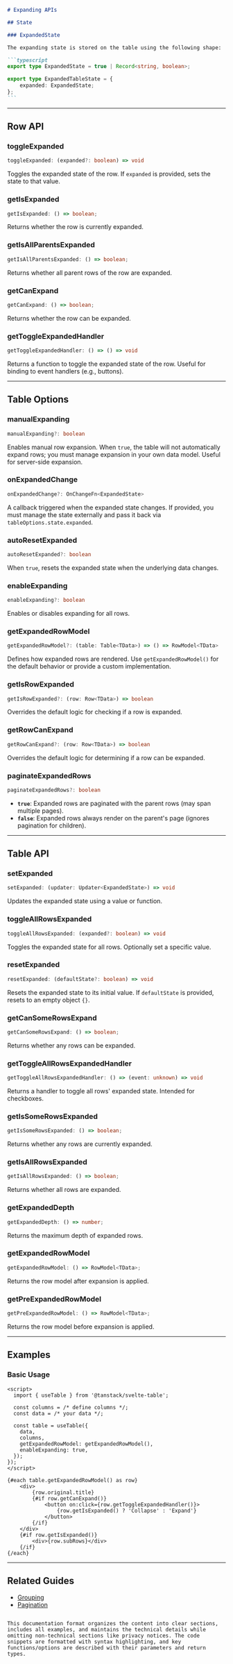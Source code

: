 ````markdown
# Expanding APIs

## State

### ExpandedState

The expanding state is stored on the table using the following shape:

```typescript
export type ExpandedState = true | Record<string, boolean>;

export type ExpandedTableState = {
	expanded: ExpandedState;
};
```
````

---

## Row API

### toggleExpanded

```typescript
toggleExpanded: (expanded?: boolean) => void
```

Toggles the expanded state of the row. If `expanded` is provided, sets the state to that value.

### getIsExpanded

```typescript
getIsExpanded: () => boolean;
```

Returns whether the row is currently expanded.

### getIsAllParentsExpanded

```typescript
getIsAllParentsExpanded: () => boolean;
```

Returns whether all parent rows of the row are expanded.

### getCanExpand

```typescript
getCanExpand: () => boolean;
```

Returns whether the row can be expanded.

### getToggleExpandedHandler

```typescript
getToggleExpandedHandler: () => () => void
```

Returns a function to toggle the expanded state of the row. Useful for binding to event handlers (e.g., buttons).

---

## Table Options

### manualExpanding

```typescript
manualExpanding?: boolean
```

Enables manual row expansion. When `true`, the table will not automatically expand rows; you must manage expansion in your own data model. Useful for server-side expansion.

### onExpandedChange

```typescript
onExpandedChange?: OnChangeFn<ExpandedState>
```

A callback triggered when the expanded state changes. If provided, you must manage the state externally and pass it back via `tableOptions.state.expanded`.

### autoResetExpanded

```typescript
autoResetExpanded?: boolean
```

When `true`, resets the expanded state when the underlying data changes.

### enableExpanding

```typescript
enableExpanding?: boolean
```

Enables or disables expanding for all rows.

### getExpandedRowModel

```typescript
getExpandedRowModel?: (table: Table<TData>) => () => RowModel<TData>
```

Defines how expanded rows are rendered. Use `getExpandedRowModel()` for the default behavior or provide a custom implementation.

### getIsRowExpanded

```typescript
getIsRowExpanded?: (row: Row<TData>) => boolean
```

Overrides the default logic for checking if a row is expanded.

### getRowCanExpand

```typescript
getRowCanExpand?: (row: Row<TData>) => boolean
```

Overrides the default logic for determining if a row can be expanded.

### paginateExpandedRows

```typescript
paginateExpandedRows?: boolean
```

- **`true`**: Expanded rows are paginated with the parent rows (may span multiple pages).
- **`false`**: Expanded rows always render on the parent's page (ignores pagination for children).

---

## Table API

### setExpanded

```typescript
setExpanded: (updater: Updater<ExpandedState>) => void
```

Updates the expanded state using a value or function.

### toggleAllRowsExpanded

```typescript
toggleAllRowsExpanded: (expanded?: boolean) => void
```

Toggles the expanded state for all rows. Optionally set a specific value.

### resetExpanded

```typescript
resetExpanded: (defaultState?: boolean) => void
```

Resets the expanded state to its initial value. If `defaultState` is provided, resets to an empty object `{}`.

### getCanSomeRowsExpand

```typescript
getCanSomeRowsExpand: () => boolean;
```

Returns whether any rows can be expanded.

### getToggleAllRowsExpandedHandler

```typescript
getToggleAllRowsExpandedHandler: () => (event: unknown) => void
```

Returns a handler to toggle all rows' expanded state. Intended for checkboxes.

### getIsSomeRowsExpanded

```typescript
getIsSomeRowsExpanded: () => boolean;
```

Returns whether any rows are currently expanded.

### getIsAllRowsExpanded

```typescript
getIsAllRowsExpanded: () => boolean;
```

Returns whether all rows are expanded.

### getExpandedDepth

```typescript
getExpandedDepth: () => number;
```

Returns the maximum depth of expanded rows.

### getExpandedRowModel

```typescript
getExpandedRowModel: () => RowModel<TData>;
```

Returns the row model after expansion is applied.

### getPreExpandedRowModel

```typescript
getPreExpandedRowModel: () => RowModel<TData>;
```

Returns the row model before expansion is applied.

---

## Examples

### Basic Usage

```svelte
<script>
  import { useTable } from '@tanstack/svelte-table';

  const columns = /* define columns */;
  const data = /* your data */;

  const table = useTable({
    data,
    columns,
    getExpandedRowModel: getExpandedRowModel(),
    enableExpanding: true,
  });
});
</script>

{#each table.getExpandedRowModel() as row}
	<div>
		{row.original.title}
		{#if row.getCanExpand()}
			<button on:click={row.getToggleExpandedHandler()}>
				{row.getIsExpanded() ? 'Collapse' : 'Expand'}
			</button>
		{/if}
	</div>
	{#if row.getIsExpanded()}
		<div>{row.subRows}</div>
	{/if}
{/each}
```

---

## Related Guides

- [Grouping](grouping.md)
- [Pagination](pagination.md)

```

This documentation format organizes the content into clear sections, includes all examples, and maintains the technical details while omitting non-technical sections like privacy notices. The code snippets are formatted with syntax highlighting, and key functions/options are described with their parameters and return types.
```
